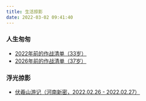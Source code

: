 ```yaml
---
title: 生活掠影
date: 2022-03-02 09:41:40
---
```



### 人生匆匆

- [2022年前的作战清单（33岁）](/2022/03/02/live-001-my-33-before-33/)
- [2026年前的作战清单（37岁）](/2022/03/02/live-002-my-37-before-37/)

### 浮光掠影

- [伏羲山游记（河南新密，2022.02.26 - 2022.02.27）](/2022/02/28/live-003-travel-of-fuxi-mountain/)